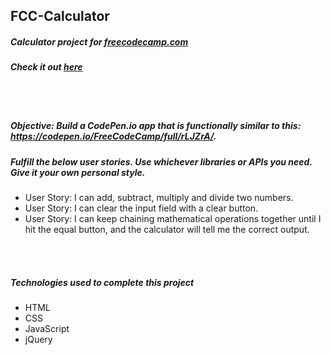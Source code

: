 ## FCC-Calculator
##### Calculator project for [freecodecamp.com](https://www.freecodecamp.com/challenges/build-a-javascript-calculator)
##### Check it out [here](https://mot01.github.io/FCC-Calculator/)

<br/>
<br/>

##### Objective: Build a CodePen.io app that is functionally similar to this: https://codepen.io/FreeCodeCamp/full/rLJZrA/.
##### Fulfill the below user stories. Use whichever libraries or APIs you need. Give it your own personal style.
- User Story: I can add, subtract, multiply and divide two numbers.
- User Story: I can clear the input field with a clear button.
- User Story: I can keep chaining mathematical operations together until I hit the equal button, and the calculator will tell me the correct output.
    
<br/>
<br/>

##### Technologies used to complete this project
- HTML
- CSS
- JavaScript
- jQuery
